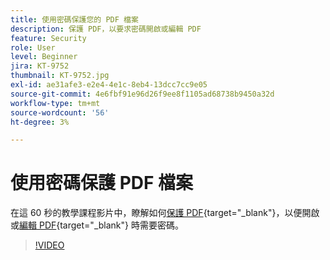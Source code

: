 ```yaml
---
title: 使用密碼保護您的 PDF 檔案
description: 保護 PDF，以要求密碼開啟或編輯 PDF
feature: Security
role: User
level: Beginner
jira: KT-9752
thumbnail: KT-9752.jpg
exl-id: ae31afe3-e2e4-4e1c-8eb4-13dcc7cc9e05
source-git-commit: 4e6fbf91e96d26f9ee8f1105ad68738b9450a32d
workflow-type: tm+mt
source-wordcount: '56'
ht-degree: 3%

---
```


# 使用密碼保護 PDF 檔案

在這 60 秒的教學課程影片中，瞭解如何[保護 PDF](https://www.adobe.com/tw/acrobat/online/password-protect-pdf.html){target="_blank"}，以便開啟或[編輯 PDF](https://www.adobe.com/tw/acrobat/online/pdf-editor.html){target="_blank"} 時需要密碼。

>[!VIDEO](https://video.tv.adobe.com/v/340075?quality=12&learn=on&hidetitle=true)
